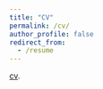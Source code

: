 ```yaml
---
title: "CV"
permalink: /cv/
author_profile: false
redirect_from:
  - /resume
---
```


[cv](https://stephaniebonds.com/files/Bonds_CV.pdf).
